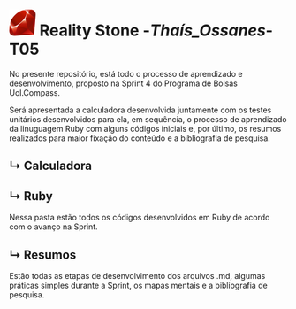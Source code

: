 #  <img src ="/z_Resumos/img/ruby.png"> Reality Stone -_Thaís_Ossanes_- T05 #

No presente repositório, está todo o processo de aprendizado e desenvolvimento, proposto na Sprint 4 do Programa de Bolsas Uol.Compass.

Será apresentada a calculadora desenvolvida juntamente com os testes unitários desenvolvidos para ela, em sequência, o processo de aprendizado da linuguagem Ruby com alguns códigos iniciais e, por último, os resumos realizados para maior fixação do conteúdo e a bibliografia de pesquisa.

## ↳ Calculadora 

## ↳ Ruby
Nessa pasta estão todos os códigos desenvolvidos em Ruby de acordo com o avanço na Sprint.
## ↳ Resumos
Estão todas as etapas de desenvolvimento dos arquivos .md, algumas práticas simples durante a Sprint, os mapas mentais e a bibliografia de pesquisa.
